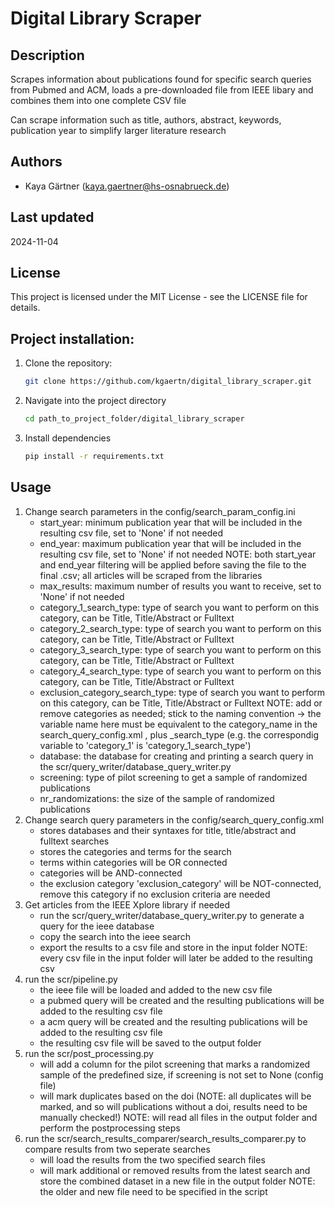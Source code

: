 # Digital Library Scraper

## Description

Scrapes information about publications found for specific search queries from Pubmed and ACM, loads a pre-downloaded file from IEEE libary and combines them into one complete CSV file

Can scrape information such as title, authors, abstract, keywords, publication year to simplify larger literature research

## Authors

- Kaya Gärtner (kaya.gaertner@hs-osnabrueck.de)

## Last updated

2024-11-04

## License
This project is licensed under the MIT License - see the LICENSE file for details.

## Project installation:

1. Clone the repository:  
   ```bash
   git clone https://github.com/kgaertn/digital_library_scraper.git

2. Navigate into the project directory
    ```bash
    cd path_to_project_folder/digital_library_scraper

3. Install dependencies
    ```bash
    pip install -r requirements.txt

## Usage

1. Change search parameters in the config/search_param_config.ini
    - start_year: minimum publication year that will be included in the resulting csv file, set to 'None' if not needed
    - end_year: maximum publication year that will be included in the resulting csv file, set to 'None' if not needed
    NOTE: both start_year and end_year filtering will be applied before saving the file to the final .csv; all articles will be scraped from the libraries
    - max_results: maximum number of results you want to receive, set to 'None' if not needed
    - category_1_search_type: type of search you want to perform on this category, can be Title, Title/Abstract or Fulltext
    - category_2_search_type: type of search you want to perform on this category, can be Title, Title/Abstract or Fulltext
    - category_3_search_type: type of search you want to perform on this category, can be Title, Title/Abstract or Fulltext
    - category_4_search_type: type of search you want to perform on this category, can be Title, Title/Abstract or Fulltext
    - exclusion_category_search_type: type of search you want to perform on this category, can be Title, Title/Abstract or Fulltext
    NOTE: add or remove categories as needed; stick to the naming convention -> the variable name here must be equivalent to the category_name in the search_query_config.xml , plus _search_type (e.g. the correspondig variable to 'category_1' is 'category_1_search_type')
    - database: the database for creating and printing a search query in the scr/query_writer/database_query_writer.py
    - screening: type of pilot screening to get a sample of randomized publications
    - nr_randomizations: the size of the sample of randomized publications
2. Change search query parameters in the config/search_query_config.xml
    - stores databases and their syntaxes for title, title/abstract and fulltext searches
    - stores the categories and terms for the search
    - terms within categories will be OR connected
    - categories will be AND-connected
    - the exclusion category 'exclusion_category' will be NOT-connected, remove this category if no exclusion criteria are needed
3. Get articles from the IEEE Xplore library if needed
    - run the scr/query_writer/database_query_writer.py to generate a query for the ieee database
    - copy the search into the ieee search 
    - export the results to a csv file and store in the input folder 
    NOTE: every csv file in the input folder will later be added to the resulting csv
4. run the scr/pipeline.py
    - the ieee file will be loaded and added to the new csv file
    - a pubmed query will be created and the resulting publications will be added to the resulting csv file
    - a acm query will be created and the resulting publications will be added to the resulting csv file
    - the resulting csv file will be saved to the output folder
5. run the scr/post_processing.py
    - will add a column for the pilot screening that marks a randomized sample of the predefined size, if screening is not set to None (config file)
    - will mark duplicates based on the doi (NOTE: all duplicates will be marked, and so will publications without a doi, results need to be manually checked!)
    NOTE: will read all files in the output folder and perform the postprocessing steps
6. run the scr/search_results_comparer/search_results_comparer.py to compare results from two seperate searches
    - will load the results from the two specified search files
    - will mark additional or removed results from the latest search and store the combined dataset in a new file in the output folder
    NOTE: the older and new file need to be specified in the script

